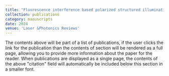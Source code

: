 ```yaml
---
title: "Fluorescence interference based polarized structured illumination microscopy for high axial resolution imaging of dipole orientations"
collection: publications
category: manuscripts
date: 2024
venue: 'Laser &Photonics Reviews'
---
```


The contents above will be part of a list of publications, if the user clicks the link for the publication than the contents of section will be rendered as a full page, allowing you to provide more information about the paper for the reader. When publications are displayed as a single page, the contents of the above "citation" field will automatically be included below this section in a smaller font.
